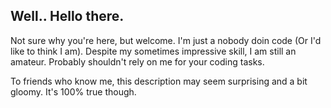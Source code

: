 <h2>Well.. Hello there.</h2> Not sure why you're here, but welcome. I'm just a nobody doin code (Or I'd like to think I am).
Despite my sometimes impressive skill, I am still an amateur. Probably shouldn't rely on me for your coding tasks.

To friends who know me, this description may seem surprising and a bit gloomy. It's 100% true though.

<!---
Iridium-7/Iridium-7 is a ✨ special ✨ repository because its `README.md` (this file) appears on your GitHub profile.
You can click the Preview link to take a look at your changes.
--->
